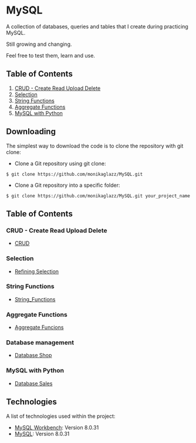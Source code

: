 # MySQL

A collection of databases, queries and tables that I create during practicing MySQL. 

Still growing and changing.

Feel free to test them, learn and use.

## Table of Contents

1. [CRUD - Create Read Upload Delete](#crud-create-read-upload-delete)
2. [Selection](#selection)
3. [String Functions](#string-functions)
4. [Aggregate Functions](#aggregate-functions)
5. [MySQL with Python](mysql-with-python)


## Downloading

The simplest way to download the code is to clone the repository with git clone:
- Clone a Git repository using git clone:
```
$ git clone https://github.com/monikaglazz/MySQL.git
```
- Clone a Git repository into a specific folder:
```
$ git clone https://github.com/monikaglazz/MySQL.git your_project_name
```

## Table of Contents

### CRUD - Create Read Upload Delete

* [CRUD](https://github.com/monikaglazz/MySQL/blob/main/CRUD.sql)

### Selection
* [Refining Selection](https://github.com/monikaglazz/MySQL/blob/main/refining_selections.sql)


### String Functions
* [String_Functions](https://github.com/monikaglazz/MySQL/blob/main/string_functions.sql)


### Aggregate Functions

* [Aggregate Funcions](https://github.com/monikaglazz/MySQL/blob/main/aggregate_functions.sql)

### Database management

* [Database Shop]()

### MySQL with Python

* [Database Sales]()



## Technologies
A list of technologies used within the project:
* [MySQL Workbench](https://www.python.org/): Version 8.0.31
* [MySQL](https://code.visualstudio.com/): Version 8.0.31

